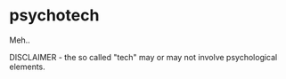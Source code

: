 # psychotech
Meh..

DISCLAIMER - the so called "tech" may or may not involve psychological elements.
